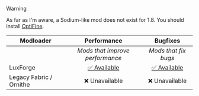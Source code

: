 > [!WARNING]
> As far as I'm aware, a Sodium-like mod does not exist for 1.8. You should install [OptiFine](https://optifine.net).

| Modloader | Performance | Bugfixes |
| --- | :---: | :---: | 
| | *Mods that improve performance* | *Mods that fix bugs* | 
| LuxForge | [✅ Available](forge/optimizations.md) | [✅ Available](forge/fixes.md) |
| Legacy Fabric / Ornithe | ❌ Unavailable | ❌ Unavailable |